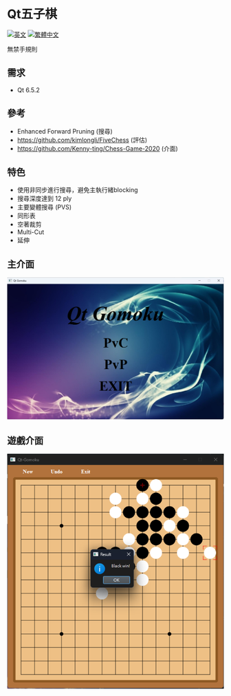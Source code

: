 # Qt五子棋
[![英文](https://img.shields.io/badge/lang-英文-red.svg)](https://github.com/SXKA/Qt-Gomoku/blob/master/README.md)
[![繁體中文](https://img.shields.io/badge/lang-繁體中文-green.svg)](https://github.com/SXKA/Qt-Gomoku/blob/master/README.zh-TW.md)

無禁手規則
## 需求
- Qt 6.5.2
## 參考
- Enhanced Forward Pruning (搜尋)
- https://github.com/kimlongli/FiveChess (評估)
- https://github.com/Kenny-ting/Chess-Game-2020 (介面)
## 特色
- 使用非同步進行搜尋，避免主執行緒blocking
- 搜尋深度達到 12 ply
- 主要變體搜尋 (PVS)
- 同形表
- 空著裁剪
- Multi-Cut
- 延伸
## 主介面
![圖片](https://github.com/SXKA/Qt-Gomoku/blob/master/Qt-Gomoku/resource/picture/mainwindow.png)
## 遊戲介面
<div align=center><img src=https://github.com/SXKA/Qt-Gomoku/blob/master/Qt-Gomoku/resource/picture/gamewindow.png></div>
